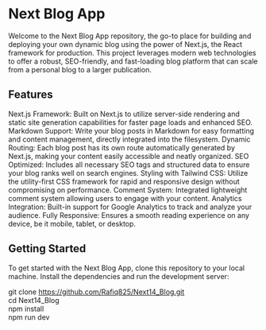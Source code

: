 
# Next Blog App
Welcome to the Next Blog App repository, the go-to place for building and deploying your own dynamic blog using the power of Next.js, the React framework for production. This project leverages modern web technologies to offer a robust, SEO-friendly, and fast-loading blog platform that can scale from a personal blog to a larger publication.

## Features
Next.js Framework: Built on Next.js to utilize server-side rendering and static site generation capabilities for faster page loads and enhanced SEO.
Markdown Support: Write your blog posts in Markdown for easy formatting and content management, directly integrated into the filesystem.
Dynamic Routing: Each blog post has its own route automatically generated by Next.js, making your content easily accessible and neatly organized.
SEO Optimized: Includes all necessary SEO tags and structured data to ensure your blog ranks well on search engines.
Styling with Tailwind CSS: Utilize the utility-first CSS framework for rapid and responsive design without compromising on performance.
Comment System: Integrated lightweight comment system allowing users to engage with your content.
Analytics Integration: Built-in support for Google Analytics to track and analyze your audience.
Fully Responsive: Ensures a smooth reading experience on any device, be it mobile, tablet, or desktop.

## Getting Started
To get started with the Next Blog App, clone this repository to your local machine. Install the dependencies and run the development server:

git clone https://github.com/Rafiq825/Next14_Blog.git <br>
cd Next14_Blog <br>
npm install <br>
npm run dev
